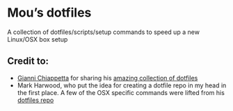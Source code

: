 # Mou’s dotfiles

A collection of dotfiles/scripts/setup commands to speed up a new Linux/OSX box setup

## Credit to:
* [Gianni Chiappetta](http://gf3.ca/) for sharing his [amazing collection of dotfiles](https://github.com/gf3/dotfiles)
* Mark Harwood, who put the idea for creating a dotfile repo in my head in the first place. A few of the OSX specific commands were lifted from his [dotfiles repo](https://github.com/phunky/dotfiles)